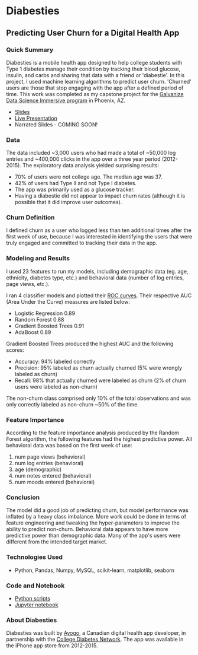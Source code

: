 # Diabesties
## Predicting User Churn for a Digital Health App
### Quick Summary
Diabesties is a mobile health app designed to help college students with Type 1 diabetes manage their condition by tracking their blood glucose, insulin, and carbs and sharing that data with a friend or 'diabestie'.  In this project, I used machine learning algorithms to predict user churn. 'Churned' users are those that stop engaging with the app after a defined period of time. This work was completed as my capstone project for the [Galvanize Data Science Immersive program](https://www.galvanize.com/phoenix/data-science) in Phoenix, AZ. 

* [Slides](https://www.slideshare.net/secret/7XXDeLkAWWXyWC)  
* [Live Presentation](https://youtu.be/6jJtakvCEqA)  
* Narrated Slides - COMING SOON!

### Data
The data included ~3,000 users who had made a total of ~50,000 log entries and ~400,000 clicks in the app over a three year period (2012-2015). The exploratory data analysis yielded surprising results:
* 70% of users were not college age. The median age was 37. 
* 42% of users had Type II and not Type I diabetes. 
* The app was primarily used as a glucose tracker.
* Having a diabestie did not appear to impact churn rates (although it is possible that it did improve user outcomes).

### Churn Definition
I defined churn as a user who logged less than ten additional times after the first week of use, because I was interested in identifying the users that were truly engaged and committed to tracking their data in the app.  

### Modeling and Results
I used 23 features to run my models, including demographic data (eg. age, ethnicity, diabetes type, etc.) and behavioral data (number of log entries, page views, etc.). 

I ran 4 classifier models and plotted their [ROC curves](https://github.com/nadaataiyab/diabesties/blob/master/images/Galvanize_Capstone_Nadaa.024.jpeg). Their respective AUC (Area Under the Curve) measures are listed below:
* Logistic Regression              0.89
* Random Forest                    0.88
* Gradient Boosted Trees           0.91
* AdaBoost                         0.89

Gradient Boosted Trees produced the highest AUC and the following scores:
* Accuracy:       94% labeled correctly
* Precision:      95% labeled as churn actually churned (5% were wrongly labeled as churn)
* Recall:         98% that actually churned were labeled as churn (2% of churn users were labeled as non-churn)

The non-churn class comprised only 10% of the total observations and was only correctly labeled as non-churn ~50% of the time.  

### Feature Importance
According to the feature importance analysis produced by the Random Forest algorithm, the following features had the highest predictive power. All behavioral data was based on the first week of use:
1. num page views (behavioral)
2. num log entries (behavioral)
3. age (demographic)
4. num notes entered (behavioral)
5. num moods entered (behavioral)

### Conclusion
The model did a good job of predicting churn, but model performance was inflated by a heavy class imbalance. More work could be done in terms of feature engineering and tweaking the hyper-parameters to improve the ability to predict non-churn. Behavioral data appears to have more predictive power than demographic data. Many of the app's users were different from the intended target market. 

### Technologies Used
* Python, Pandas, Numpy, MySQL, scikit-learn, matplotlib, seaborn

### Code and Notebook
* [Python scripts](https://github.com/nadaataiyab/diabesties/tree/master/src)
* [Jupyter notebook](https://github.com/nadaataiyab/diabesties/blob/master/diabesties_analysis.ipynb)

### About Diabesties
Diabesties was built by [Ayogo](http://ayogo.com/), a Canadian digital health app developer, in partnership with the [College Diabetes Network](https://collegediabetesnetwork.org/content/diabesties-iphone-application-release). The app was available in the iPhone app store from 2012-2015. 
